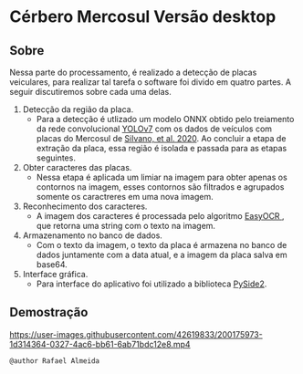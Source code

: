 # Cérbero Mercosul Versão desktop

## Sobre

Nessa parte do processamento, é realizado a detecção de placas veiculares, para realizar tal tarefa o software foi divido em quatro partes. A seguir discutiremos sobre cada uma delas.

1. Detecção da região da placa.
    * Para a detecção é utlizado um modelo ONNX obtido pelo treiamento da rede convolucional [YOLOv7](https://github.com/WongKinYiu/yolov7) com os dados de veículos com placas do Mercosul de [Silvano, et al. 2020](https://data.mendeley.com/datasets/nx9xbs4rgx). Ao concluir a etapa de extração da placa, essa região é isolada e passada para as etapas seguintes.
2. Obter caracteres das placas.
    * Nessa etapa é aplicada um limiar na imagem para obter apenas os contornos na imagem, esses contornos são filtrados e agrupados somente os caractreres em uma nova imagem.
3. Reconhecimento dos caracteres.
    * A imagem dos caracteres é processada pelo algoritmo [EasyOCR
](https://github.com/JaidedAI/EasyOCR), que retorna uma string com o texto na imagem.
4. Armazenamento no banco de dados.
    * Com o texto da imagem, o texto da placa é armazena no banco de dados juntamente com a data atual, e a imagem da placa salva em base64.
5. Interface gráfica.
    * Para interface do aplicativo foi utilizado a biblioteca [PySide2](https://pypi.org/project/PySide2/).

## Demostração



https://user-images.githubusercontent.com/42619833/200175973-1d314364-0327-4ac6-bb61-6ab71bdc12e8.mp4



``@author Rafael Almeida``
